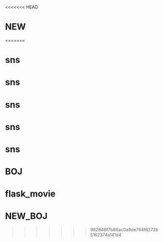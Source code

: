 <<<<<<< HEAD
# NEW
=======
# sns
# sns
# sns
# sns
# sns
# BOJ
# flask_movie
# NEW_BOJ
>>>>>>> 982846f7b88ac0a9de744f6272b5162374a141d4
